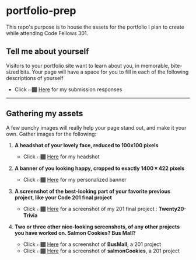 # portfolio-prep

This repo's purpose is to house the assets for the portfolio I plan to create while attending Code Fellows 301.

## Tell me about yourself

Visitors to your portfolio site want to learn about you, in memorable, bite-sized bits. Your page will have a space for you to fill in each of the following descriptions of yourself

* Click 👉🏾 [Here](https://github.com/AL0YSI0US/portfolio-prep/blob/main/aloysiousBio.md) for my submission responses

---

## Gathering my assets

A few punchy images will really help your page stand out, and make it your own. Gather images for the following:

1. **A headshot of your lovely face, reduced to 100x100 pixels**
   * Click 👉🏾 [Here](https://github.com/AL0YSI0US/portfolio-prep/blob/main/assets/100x100headshot.png) for my headshot


1. **A banner of you looking happy, cropped to exactly 1400 × 422 pixels**
   * Click 👉🏾 [Here](https://github.com/AL0YSI0US/portfolio-prep/blob/main/assets/banner.png) for my personalized banner


1. **A screenshot of the best-looking part of your favorite previous project, like your Code 201 final project**
   * Click 👉🏾 [Here](https://github.com/AL0YSI0US/portfolio-prep/blob/main/assets/triviaGameplay.JPG) for a screenshot of my 201 final project : **Twenty20-Trivia**


1. **Two or three other nice-looking screenshots, of any other projects you have worked on. Salmon Cookies? Bus Mall?**
   * Click 👉🏾 [Here](https://github.com/AL0YSI0US/portfolio-prep/blob/main/assets/busMall.JPG) for a screenshot of **BusMall**, a 201 project
   * Click 👉🏾 [Here](https://github.com/AL0YSI0US/portfolio-prep/blob/main/assets/salmonCookies.JPG) for a screenshot of **salmonCookies**, a 201 project
